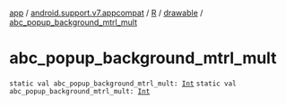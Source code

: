 [app](../../../index.md) / [android.support.v7.appcompat](../../index.md) / [R](../index.md) / [drawable](index.md) / [abc_popup_background_mtrl_mult](.)

# abc_popup_background_mtrl_mult

`static val abc_popup_background_mtrl_mult: `[`Int`](https://kotlinlang.org/api/latest/jvm/stdlib/kotlin/-int/index.html)
`static val abc_popup_background_mtrl_mult: `[`Int`](https://kotlinlang.org/api/latest/jvm/stdlib/kotlin/-int/index.html)